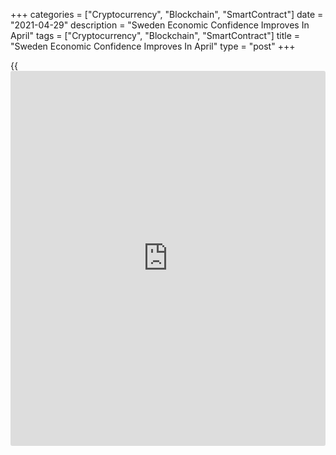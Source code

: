 +++
categories = ["Cryptocurrency", "Blockchain", "SmartContract"]
date = "2021-04-29"
description = "Sweden Economic Confidence Improves In April"
tags = ["Cryptocurrency", "Blockchain", "SmartContract"]
title = "Sweden Economic Confidence Improves In April"
type = "post"
+++

{{<iframe id="large-banner" src="https://www.bounty.group/#slide=9.0" width="100%" height="600" scrolling="no" style="border: 0px solid rgb(216, 221, 230); border-radius: 3px;">}}

Sweden's economic confidence improved in April, data from the National
Institute of Economic Research showed on Thursday.

The economic tendency indicator rose to 113.4 in April from 105.8 in
March.

The consumer confidence index increased to 103.2 in April from 97.4 in
March.

The manufacturing industry confidence index rose to 121 in April from
117.7 in the preceding month.

The retail trade confidence index grew to 114.8 in April from 96.5 in
the previous month.

The measure of construction morale rose to 100 in April from 97 in the
prior month.

For comments and feedback [contact](https://www.playgroundfx.com/contact/): editorial@rtt[news](https://www.letsplayfx.com/blog/forex-news-website/).com

[Economic News][1]

 **What parts of the world are seeing the best (and worst) economic
performances lately? Click[here][2] to check out our [Econ Scorecard][2]
and find out! See up-to-the-moment [ranking](https://www.playgroundfx.com/blog/crypto-exchange-ranking/)s for the best and worst
performers in [GDP][2], [unemployment rate][3], [inflation][4] and much
more.**

   1. www.rtt[news](https://www.letsplayfx.com/blog/forex-news-website/).com/Content/EconomicNews.aspx
   2. www.rtt[news](https://www.letsplayfx.com/blog/forex-news-website/).com/economic-scorecard/world-rank/GDP/highest-performance.aspx
   3. www.rtt[news](https://www.letsplayfx.com/blog/forex-news-website/).com/economic-scorecard/world-rank/unemployment-rate/lowest-performance.aspx
   4. www.rtt[news](https://www.letsplayfx.com/blog/forex-news-website/).com/economic-scorecard/world-rank/CPI/highest-performance.aspx